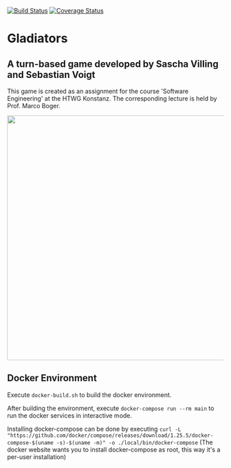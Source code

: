 [![Build Status](https://travis-ci.org/VoigtSebastian/de.htwg.se.Gladiators.svg?branch=master)](https://travis-ci.org/VoigtSebastian/de.htwg.se.Gladiators) [![Coverage Status](https://coveralls.io/repos/github/VoigtSebastian/de.htwg.se.Gladiators/badge.svg?branch=master)](https://coveralls.io/github/VoigtSebastian/de.htwg.se.Gladiators?branch=master)

# Gladiators
## A turn-based game developed by Sascha Villing and Sebastian Voigt

This game is created as an assignment for the course 'Software Engineering' at the HTWG Konstanz.
The corresponding lecture is held by Prof. Marco Boger.

<p><img src="https://user-images.githubusercontent.com/43783342/82115339-85775180-9762-11ea-8e7c-070ec305ee9e.png" width="568"/></p>


## Docker Environment
Execute `docker-build.sh` to build the docker environment.

After building the environment, execute `docker-compose run --rm main` to run the docker services in interactive mode.

Installing docker-compose can be done by executing
 `curl -L "https://github.com/docker/compose/releases/download/1.25.5/docker-compose-$(uname -s)-$(uname -m)" -o ./local/bin/docker-compose`
 (The docker website wants you to install docker-compose as root, this way it's a per-user installation)
